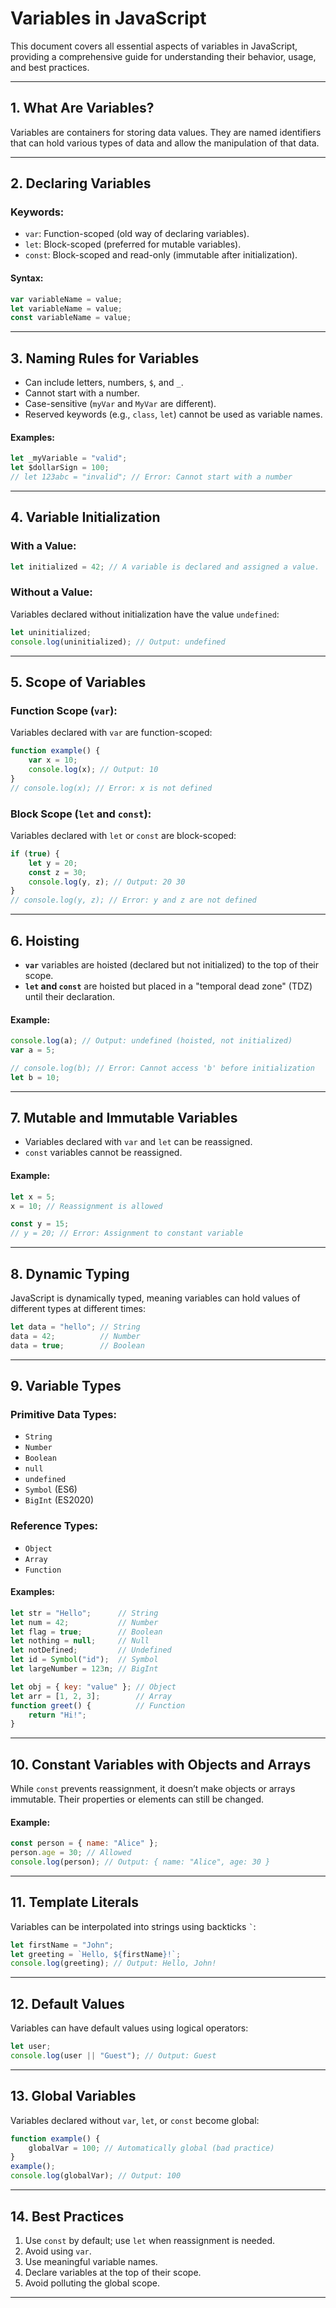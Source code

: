 
# Variables in JavaScript

This document covers all essential aspects of variables in JavaScript, providing a comprehensive guide for understanding their behavior, usage, and best practices.

---

## **1. What Are Variables?**
Variables are containers for storing data values. They are named identifiers that can hold various types of data and allow the manipulation of that data.

---

## **2. Declaring Variables**
### Keywords:
- `var`: Function-scoped (old way of declaring variables).
- `let`: Block-scoped (preferred for mutable variables).
- `const`: Block-scoped and read-only (immutable after initialization).

#### Syntax:
```javascript
var variableName = value;
let variableName = value;
const variableName = value;
```

---

## **3. Naming Rules for Variables**
- Can include letters, numbers, `$`, and `_`.
- Cannot start with a number.
- Case-sensitive (`myVar` and `MyVar` are different).
- Reserved keywords (e.g., `class`, `let`) cannot be used as variable names.

#### Examples:
```javascript
let _myVariable = "valid";
let $dollarSign = 100;
// let 123abc = "invalid"; // Error: Cannot start with a number
```

---

## **4. Variable Initialization**
### With a Value:
```javascript
let initialized = 42; // A variable is declared and assigned a value.
```

### Without a Value:
Variables declared without initialization have the value `undefined`:
```javascript
let uninitialized;
console.log(uninitialized); // Output: undefined
```

---

## **5. Scope of Variables**
### Function Scope (`var`):
Variables declared with `var` are function-scoped:
```javascript
function example() {
    var x = 10;
    console.log(x); // Output: 10
}
// console.log(x); // Error: x is not defined
```

### Block Scope (`let` and `const`):
Variables declared with `let` or `const` are block-scoped:
```javascript
if (true) {
    let y = 20;
    const z = 30;
    console.log(y, z); // Output: 20 30
}
// console.log(y, z); // Error: y and z are not defined
```

---

## **6. Hoisting**
- **`var`** variables are hoisted (declared but not initialized) to the top of their scope.
- **`let` and `const`** are hoisted but placed in a "temporal dead zone" (TDZ) until their declaration.

#### Example:
```javascript
console.log(a); // Output: undefined (hoisted, not initialized)
var a = 5;

// console.log(b); // Error: Cannot access 'b' before initialization
let b = 10;
```

---

## **7. Mutable and Immutable Variables**
- Variables declared with `var` and `let` can be reassigned.
- `const` variables cannot be reassigned.

#### Example:
```javascript
let x = 5;
x = 10; // Reassignment is allowed

const y = 15;
// y = 20; // Error: Assignment to constant variable
```

---

## **8. Dynamic Typing**
JavaScript is dynamically typed, meaning variables can hold values of different types at different times:
```javascript
let data = "hello"; // String
data = 42;          // Number
data = true;        // Boolean
```

---

## **9. Variable Types**
### Primitive Data Types:
- `String`
- `Number`
- `Boolean`
- `null`
- `undefined`
- `Symbol` (ES6)
- `BigInt` (ES2020)

### Reference Types:
- `Object`
- `Array`
- `Function`

#### Examples:
```javascript
let str = "Hello";      // String
let num = 42;           // Number
let flag = true;        // Boolean
let nothing = null;     // Null
let notDefined;         // Undefined
let id = Symbol("id");  // Symbol
let largeNumber = 123n; // BigInt

let obj = { key: "value" }; // Object
let arr = [1, 2, 3];        // Array
function greet() {          // Function
    return "Hi!";
}
```

---

## **10. Constant Variables with Objects and Arrays**
While `const` prevents reassignment, it doesn’t make objects or arrays immutable. Their properties or elements can still be changed.

#### Example:
```javascript
const person = { name: "Alice" };
person.age = 30; // Allowed
console.log(person); // Output: { name: "Alice", age: 30 }
```

---

## **11. Template Literals**
Variables can be interpolated into strings using backticks `` ` ``:
```javascript
let firstName = "John";
let greeting = `Hello, ${firstName}!`;
console.log(greeting); // Output: Hello, John!
```

---

## **12. Default Values**
Variables can have default values using logical operators:
```javascript
let user;
console.log(user || "Guest"); // Output: Guest
```

---

## **13. Global Variables**
Variables declared without `var`, `let`, or `const` become global:
```javascript
function example() {
    globalVar = 100; // Automatically global (bad practice)
}
example();
console.log(globalVar); // Output: 100
```

---

## **14. Best Practices**
1. Use `const` by default; use `let` when reassignment is needed.
2. Avoid using `var`.
3. Use meaningful variable names.
4. Declare variables at the top of their scope.
5. Avoid polluting the global scope.

---

